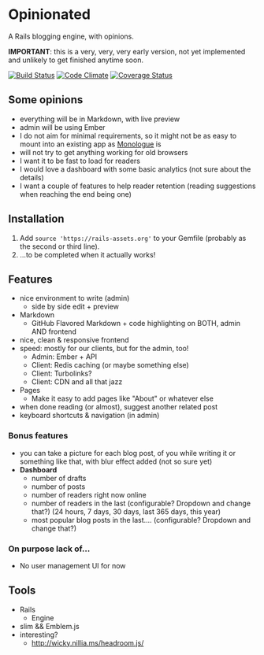 # Opinionated

A Rails blogging engine, with opinions.

**IMPORTANT**: this is a very, very, very early version, not yet implemented and unlikely to get finished anytime soon.

[![Build Status](https://travis-ci.org/jipiboily/opinionated.svg)](https://travis-ci.org/jipiboily/opinionated)
[![Code Climate](https://codeclimate.com/github/jipiboily/opinionated.png)](https://codeclimate.com/github/jipiboily/opinionated)
[![Coverage Status](https://coveralls.io/repos/jipiboily/opinionated/badge.png)](https://coveralls.io/r/jipiboily/opinionated)

## Some opinions

- everything will be in Markdown, with live preview
- admin will be using Ember
- I do not aim for minimal requirements, so it might not be as easy to mount into an existing app as [Monologue](https://github.com/jipiboily/monologue) is
- will not try to get anything working for old browsers
- I want it to be fast to load for readers
- I would love a dashboard with some basic analytics (not sure about the details)
- I want a couple of features to help reader retention (reading suggestions when reaching the end being one)

## Installation

1. Add `source 'https://rails-assets.org'` to your Gemfile (probably as the second or third line).
2. ...to be completed when it actually works!

## Features

- nice environment to write (admin)
  - side by side edit + preview
- Markdown
  - GitHub Flavored Markdown + code highlighting on BOTH, admin AND frontend
- nice, clean & responsive frontend
- speed: mostly for our clients, but for the admin, too!
  - Admin: Ember + API
  - Client: Redis caching (or maybe something else)
  - Client: Turbolinks?
  - Client: CDN and all that jazz
- Pages
  - Make it easy to add pages like "About" or whatever else
- when done reading (or almost), suggest another related post
- keyboard shortcuts & navigation (in admin)

### Bonus features

- you can take a picture for each blog post, of you while writing it or something like that, with blur effect added (not so sure yet)
- **Dashboard**
  - number of drafts
  - number of posts
  - number of readers right now online
  - number of readers in the last (configurable? Dropdown and change that?) (24 hours, 7 days, 30 days, last 365 days, this year)
  - most popular blog posts in the last.... (configurable? Dropdown and change that?)

### On purpose lack of...

- No user management UI for now

## Tools

- Rails
  - Engine
- slim && Emblem.js
- interesting?
  - http://wicky.nillia.ms/headroom.js/
